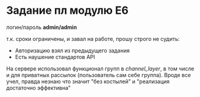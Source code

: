 # Задание пл модулю E6

логин/пароль **admin/admin**


т.к. сроки ограничены, и завал на работе, прошу строго не судить: 
* Авторизацию взял из предыдущего задания
* Есть наушение стандартов API
        
На сервере использовал функционал групп в *channel_layer*, в том числе и для приватных рассылок (пользователь сам себе группа).
Вроде все учел, правда незнаю что значит "без костылей" и "реализация достаточно эффективна"

